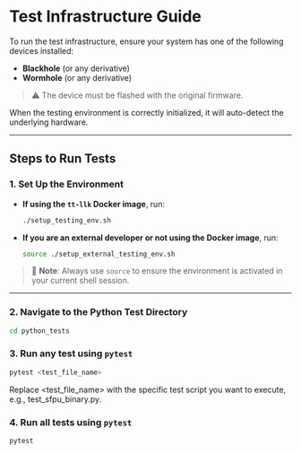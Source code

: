 # Test Infrastructure Guide

To run the test infrastructure, ensure your system has one of the following devices installed:

- **Blackhole** (or any derivative)
- **Wormhole** (or any derivative)

> ⚠️ The device must be flashed with the original firmware.

When the testing environment is correctly initialized, it will auto-detect the underlying hardware.

---

## Steps to Run Tests

### 1. Set Up the Environment

- **If using the `tt-llk` Docker image**, run:

    ```bash
    ./setup_testing_env.sh
    ```

- **If you are an external developer or not using the Docker image**, run:

    ```bash
    source ./setup_external_testing_env.sh
    ```

> 🔄 **Note**: Always use `source` to ensure the environment is activated in your current shell session.

---

### 2. Navigate to the Python Test Directory

```bash
cd python_tests
```

### 3. Run any test using `pytest`

```bash
pytest <test_file_name>
```

Replace <test_file_name> with the specific test script you want to execute, e.g., test_sfpu_binary.py.

### 4. Run all tests using `pytest`

```bash
pytest
```
